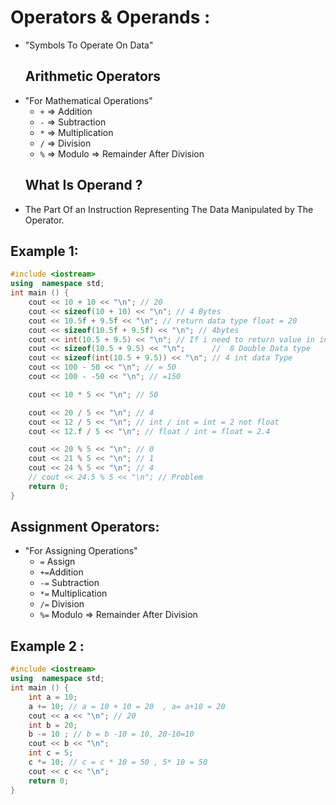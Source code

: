 # Operators & Operands :
  -  "Symbols To Operate On Data"
        ## Arithmetic Operators
  - "For Mathematical Operations"
    -  `+` => Addition
    -  `-` => Subtraction
    -  `*` => Multiplication
    -  `/` => Division
    -  `%` => Modulo => Remainder After Division
      ## What Is Operand ?
  - The Part Of an Instruction Representing The Data Manipulated by The Operator.
## Example 1: 
````c++
#include <iostream>
using  namespace std;
int main () {
    cout << 10 + 10 << "\n"; // 20
    cout << sizeof(10 + 10) << "\n"; // 4 Bytes
    cout << 10.5f + 9.5f << "\n"; // return data type float = 20
    cout << sizeof(10.5f + 9.5f) << "\n"; // 4bytes
    cout << int(10.5 + 9.5) << "\n"; // If i need to return value in int = 20
    cout << sizeof(10.5 + 9.5) << "\n";      //  8 Double Data type
    cout << sizeof(int(10.5 + 9.5)) << "\n"; // 4 int data Type
    cout << 100 - 50 << "\n"; // = 50
    cout << 100 - -50 << "\n"; // =150

    cout << 10 * 5 << "\n"; // 50

    cout << 20 / 5 << "\n"; // 4
    cout << 12 / 5 << "\n"; // int / int = int = 2 not float
    cout << 12.f / 5 << "\n"; // float / int = float = 2.4

    cout << 20 % 5 << "\n"; // 0
    cout << 21 % 5 << "\n"; // 1
    cout << 24 % 5 << "\n"; // 4
    // cout << 24.5 % 5 << "\n"; // Problem
    return 0;
}
````
   ##  Assignment Operators:
  - "For Assigning Operations"
    - `=` Assign
    - `+=`Addition
    - `-=` Subtraction
    - `*=` Multiplication
    - `/=` Division
    - `%=` Modulo => Remainder After Division
## Example 2 :
````c++
#include <iostream>
using  namespace std;
int main () {
    int a = 10;
    a += 10; // a = 10 + 10 = 20  , a= a+10 = 20
    cout << a << "\n"; // 20
    int b = 20;
    b -= 10 ; // b = b -10 = 10, 20-10=10
    cout << b << "\n";
    int c = 5;
    c *= 10; // c = c * 10 = 50 , 5* 10 = 50
    cout << c << "\n";
    return 0;
}

````
